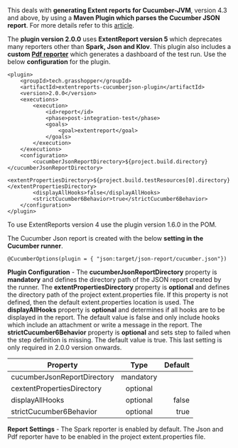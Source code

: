 This deals with **generating Extent reports for Cucumber-JVM**, version 4.3 and above, by using a **Maven Plugin which parses the Cucumber JSON report**. For more details refer to this [article](https://grasshopper.tech/2114/).

The **plugin version 2.0.0** uses **ExtentReport version 5** which deprecates many reporters other than **Spark, Json and Klov**. This plugin also includes a **custom [Pdf reporter](https://github.com/grasshopper7/extentreports-pdf-dashboard-reporter)** which generates a dashboard of the test run. Use the below **configuration** for the plugin.


```
<plugin>
	<groupId>tech.grasshopper</groupId>
	<artifactId>extentreports-cucumberjson-plugin</artifactId>
	<version>2.0.0</version>
	<executions>
		<execution>
			<id>report</id>
			<phase>post-integration-test</phase>
			<goals>
				<goal>extentreport</goal>
			</goals>
		</execution>
	</executions>
	<configuration>
		<cucumberJsonReportDirectory>${project.build.directory}</cucumberJsonReportDirectory>
		<extentPropertiesDirectory>${project.build.testResources[0].directory}</extentPropertiesDirectory>
		<displayAllHooks>false</displayAllHooks>
		<strictCucumber6Behavior>true</strictCucumber6Behavior>
	</configuration>
</plugin>
```

To use ExtentReports version 4 use the plugin version 1.6.0 in the POM.


The Cucumber Json report is created with the below **setting in the Cucumber runner**.
```
@CucumberOptions(plugin = { "json:target/json-report/cucumber.json"})
```

**Plugin Configuration** - The **cucumberJsonReportDirectory** property is **mandatory** and defines the directory path of the JSON report created by the runner. The **extentPropertiesDirectory** property is **optional** and defines the directory path of the project extent.properties file. If this property is not defined, then the default extent.properties location is used. The **displayAllHooks** property is **optional** and determines if all hooks are to be displayed in the report. The default value is false and only include hooks which include an attachment or write a message in the report. The **strictCucumber6Behavior** property is **optional** and sets step to failed when the step definition is missing. The default value is true. This last setting is only required in 2.0.0 version onwards.

| Property                    | Type      | Default |
| ----------------------------|:---------:| -------:|
| cucumberJsonReportDirectory | mandatory |         |
| cextentPropertiesDirectory  | optional  |         |
| displayAllHooks             | optional  | false   |
| strictCucumber6Behavior     | optional  | true    |

**Report Settings** - The Spark reporter is enabled by default. The Json and Pdf reporter have to be enabled in the project extent.properties file.

